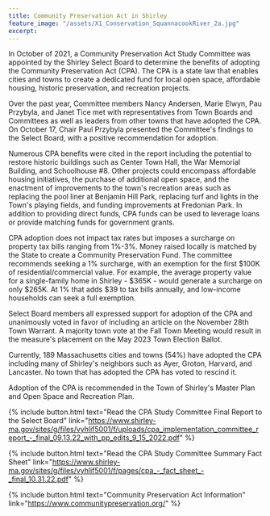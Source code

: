 ```yaml
---
title: Community Preservation Act in Shirley
feature_image: "/assets/X1_Conservation_SquannacookRiver_2a.jpg"
excerpt:
---
```


In October of 2021, a Community Preservation Act Study Committee was appointed by the Shirley Select Board to determine the benefits of adopting the Community Preservation Act (CPA). The CPA is a state law that enables cities and towns to create a dedicated fund for local open space, affordable housing, historic preservation, and recreation projects.

Over the past year, Committee members Nancy Andersen, Marie Elwyn, Pau Przybyla, and Janet Tice met with representatives from Town Boards and Committees as well as leaders from other towns that have adopted the CPA. On October 17, Chair Paul Przybyla presented the Committee's findings to the Select Board, with a positive recommendation for adoption.

Numerous CPA benefits were cited in the report including the potential to restore historic buildings such as Center Town Hall, the War Memorial Building, and Schoolhouse #8. Other projects could encompass affordable housing initiatives, the purchase of additional open space, and the enactment of improvements to the town's recreation areas such as replacing the pool liner at Benjamin Hill Park, replacing turf and lights in the Town's playing fields, and funding improvements at Fredonian Park. In addition to providing direct funds, CPA funds can be used to leverage loans or provide matching funds for government grants.

CPA adoption does not impact tax rates but imposes a surcharge on property tax bills ranging from 1%-3%. Money raised locally is matched by the State to create a Community Preservation Fund. The committee recommends seeking a 1% surcharge, with an exemption for the first $100K of residential/commercial value. For example, the average property value for a single-family home in Shirley - $365K - would generate a surcharge on only $265K. At 1% that adds $39 to tax bills annually, and low-income households can seek a full exemption.

Select Board members all expressed support for adoption of the CPA and unanimously voted in favor of including an article on the November 28th Town Warrant. A majority town vote at the Fall Town Meeting would result in the measure's placement on the May 2023 Town Election Ballot.

Currently, 189 Massachusetts cities and towns (54%) have adopted the CPA including many of Shirley's neighbors such as Ayer, Groton, Harvard, and Lancaster. No town that has adopted the CPA has voted to rescind it.

Adoption of the CPA is recommended in the Town of Shirley's Master Plan and Open Space and Recreation Plan.

{% include button.html text="Read the CPA Study Committee Final Report to the Select Board" link="https://www.shirley-ma.gov/sites/g/files/vyhlif5001/f/uploads/cpa_implementation_committee_report_-_final_09.13.22_with_pp_edits_9_15_2022.pdf" %}

{% include button.html text="Read the CPA Study Committee Summary Fact Sheet" link="https://www.shirley-ma.gov/sites/g/files/vyhlif5001/f/pages/cpa_-_fact_sheet_-_final_10.31.22.pdf" %}

{% include button.html text="Community Preservation Act Information" link="https://www.communitypreservation.org/" %}